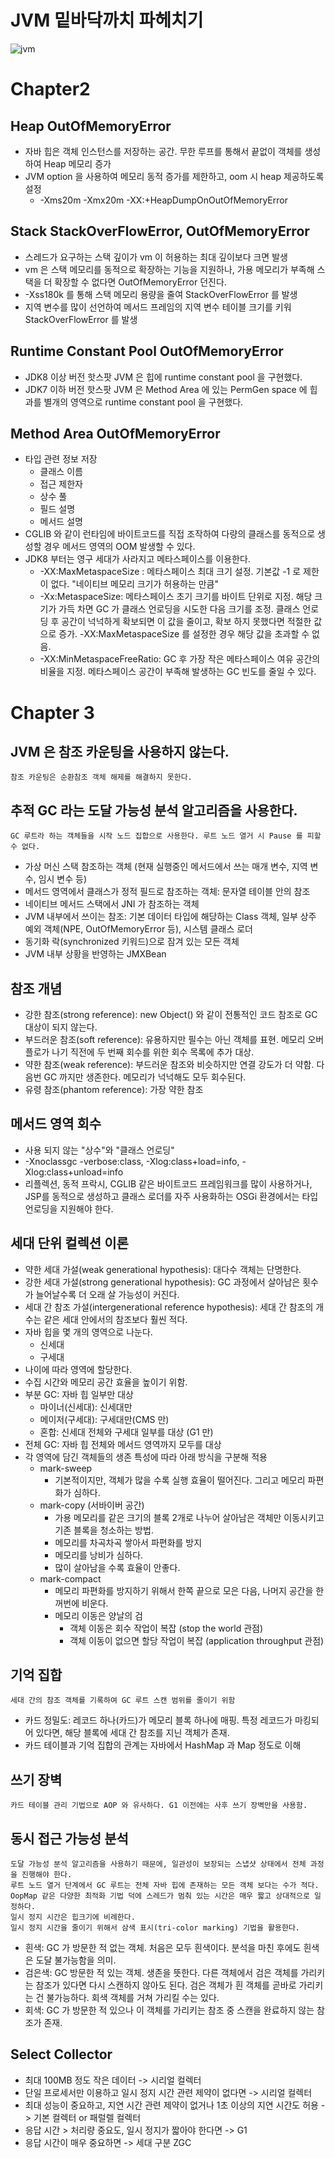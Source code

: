 # JVM 밑바닥까치 파헤치기
<img src="https://www.boardinfinity.com/blog/content/images/2022/11/Your-paragraph-text--57-.jpg" alt="jvm">

# Chapter2
## Heap OutOfMemoryError
  - 자바 힙은 객체 인스턴스를 저장하는 공간. 무한 루프를 통해서 끝없이 객체를 생성하여 Heap 메모리 증가 
  - JVM option 을 사용하여 메모리 동적 증가를 제한하고, oom 시 heap 제공하도록 설정
    - -Xms20m -Xmx20m -XX:+HeapDumpOnOutOfMemoryError

## Stack StackOverFlowError, OutOfMemoryError
  - 스레드가 요구하는 스택 깊이가 vm 이 허용하는 최대 깊이보다 크면 발생
  - vm 은 스택 메모리를 동적으로 확장하는 기능을 지원하나, 가용 메모리가 부족해 스택을 더 확장할 수 없다면 OutOfMemoryError 던진다.
  - -Xss180k 를 통해 스택 메모리 용량을 줄여 StackOverFlowError 를 발생
  - 지역 변수를 많이 선언하여 메서드 프레임의 지역 변수 테이블 크기를 키워 StackOverFlowError 를 발생

## Runtime Constant Pool OutOfMemoryError
- JDK8 이상 버전 핫스팟 JVM 은 힙에 runtime constant pool 을 구현했다.
- JDK7 이하 버전 핫스팟 JVM 은 Method Area 에 있는 PermGen space 에 힙과를 별개의 영역으로 runtime constant pool 을 구현했다.

## Method Area OutOfMemoryError
  - 타입 관련 정보 저장
    - 클래스 이름
    - 접근 제한자
    - 상수 풀
    - 필드 설명
    - 메서드 설명
  - CGLIB 와 같이 런타임에 바이트코드를 직접 조작하여 다량의 클래스를 동적으로 생성할 경우 메서드 영역의 OOM 발생할 수 있다.
  - JDK8 부터는 영구 세대가 사라지고 메타스페이스를 이용한다.
    - -XX:MaxMetaspaceSize : 메타스페이스 최대 크기 설정. 기본값 -1 로 제한이 없다. "네이티브 메모리 크기가 허용하는 만큼"
    - -Xx:MetaspaceSize: 메타스페이스 초기 크기를 바이트 단위로 지정. 해당 크기가 가득 차면 GC 가 클래스 언로딩을 시도한 다음 크기를 조정. 클래스 언로딩 후 공간이 넉넉하게 확보되면 이 값을 줄이고, 확보 하지 못했다면 적절한 값으로 증가. -XX:MaxMetaspaceSize 를 설정한 경우 해당 값을 초과할 수 없음.
    - -XX:MinMetaspaceFreeRatio: GC 후 가장 작은 메타스페이스 여유 공간의 비율을 지정. 메타스페이스 공간이 부족해 발생하는 GC 빈도를 줄일 수 있다.

# Chapter 3
## JVM 은 참조 카운팅을 사용하지 않는다. 
    참조 카운팅은 순환참조 객체 해제를 해결하지 못한다.
## 추적 GC 라는 도달 가능성 분석 알고리즘을 사용한다. 
    GC 루트라 하는 객체들을 시작 노드 집합으로 사용한다. 루트 노드 열거 시 Pause 를 피할 수 없다.
  - 가상 머신 스택 참조하는 객체 (현재 실행중인 메서드에서 쓰는 매개 변수, 지역 변수, 임시 변수 등)
  - 메서드 영역에서 클래스가 정적 필드로 참조하는 객체: 문자열 테이블 안의 참조
  - 네이티브 메서드 스택에서 JNI 가 참조하는 객체
  - JVM 내부에서 쓰이는 참조: 기본 데이터 타입에 해당하는 Class 객체, 일부 상주 예외 객체(NPE, OutOfMemoryError 등), 시스템 클래스 로더
  - 동기화 락(synchronized 키워드)으로 잠겨 있는 모든 객체
  - JVM 내부 상황을 반영하는 JMXBean
## 참조 개념
  - 강한 참조(strong reference): new Object() 와 같이 전통적인 코드 참조로 GC 대상이 되지 않는다.
  - 부드러운 참조(soft reference): 유용하지만 필수는 아닌 객체를 표현. 메모리 오버플로가 나기 직전에 두 번째 회수를 위한 회수 목록에 추가 대상.
  - 약한 참조(weak reference): 부드러운 참조와 비슷하지만 연결 강도가 더 약함. 다음번 GC 까지만 생존한다. 메모리가 넉넉해도 모두 회수된다.
  - 유령 참조(phantom reference): 가장 약한 참조
## 메서드 영역 회수
  - 사용 되지 않는 "상수"와 "클래스 언로딩"
  - -Xnoclassgc -verbose:class, -Xlog:class+load=info, -Xlog:class+unload=info
  - 리플렉션, 동적 프락시, CGLIB 같은 바이트코드 프레임워크를 많이 사용하거나, JSP를 동적으로 생성하고 클래스 로더를 자주 사용화하는 OSGi 환경에서는 타입 언로딩을 지원해야 한다.
## 세대 단위 컬렉션 이론
  - 약한 세대 가설(weak generational hypothesis): 대다수 객체는 단명한다.
  - 강한 세대 가설(strong generational hypothesis): GC 과정에서 살아남은 횟수가 늘어날수록 더 오래 살 가능성이 커진다.
  - 세대 간 참조 가설(intergenerational reference hypothesis): 세대 간 참조의 개수는 같은 세대 안에서의 참조보다 훨씬 적다.
  - 자바 힙을 몇 개의 영역으로 나눈다.
    - 신세대
    - 구세대
  - 나이에 따라 영역에 할당한다.
  - 수집 시간와 메모리 공간 효율을 높이기 위함.
  - 부분 GC: 자바 힙 일부만 대상
    - 마이너(신세대): 신세대만
    - 메이저(구세대): 구세대만(CMS 만)
    - 혼합: 신세대 전체와 구세대 일부를 대상 (G1 만)
  - 전체 GC: 자바 힙 전체와 메서드 영역까지 모두를 대상
  - 각 영역에 담긴 객체들의 생존 특성에 따라 아래 방식을 구분해 적용 
    - mark-sweep
      - 기본적이지만, 객체가 많을 수록 실행 효율이 떨어진다. 그리고 메모리 파편화가 심하다.
    - mark-copy (서바이버 공간)
      - 가용 메모리를 같은 크기의 블록 2개로 나누어 살아남은 객체만 이동시키고 기존 블록을 청소하는 방법.
      - 메모리를 차곡차곡 쌓아서 파편화를 방지
      - 메모리를 낭비가 심하다.
      - 많이 살아남을 수록 효율이 안좋다.
    - mark-compact
      - 메모리 파편화를 방지하기 위해서 한쪽 끝으로 모은 다음, 나머지 공간을 한꺼번에 비운다.
      - 메모리 이동은 양날의 검
        - 객체 이동은 회수 작업이 복잡 (stop the world 관점)
        - 객체 이동이 없으면 할당 작업이 복잡 (application throughput 관점)
## 기억 집합
    세대 간의 참조 객체를 기록하여 GC 루트 스캔 범위를 줄이기 위함
  - 카드 정밀도: 레코드 하나(카드)가 메모리 블록 하나에 매핑. 특정 레코드가 마킹되어 있다면, 해당 블록에 세대 간 참조를 지닌 객체가 존재.
  - 카드 테이블과 기억 집합의 관계는 자바에서 HashMap 과 Map 정도로 이해
## 쓰기 장벽
    카드 테이블 관리 기법으로 AOP 와 유사하다. G1 이전에는 사후 쓰기 장벽만을 사용함.
## 동시 접근 가능성 분석
    도달 가능성 분석 알고리즘을 사용하기 때문에, 일관성이 보장되는 스냅샷 상태에서 전체 과정을 진행해야 한다.
    루트 노드 열거 단계에서 GC 루트는 전체 자바 힙에 존재하는 모든 객체 보다는 수가 적다.
    OopMap 같은 다양한 최적화 기법 덕에 스레드가 멈춰 있는 시간은 매우 짧고 상대적으로 일정하다.
    일시 정지 시간은 힙크기에 비례한다.
    일시 정지 시간을 줄이기 위해서 삼색 표시(tri-color marking) 기법을 활용한다.
- 흰색: GC 가 방문한 적 없는 객체. 처음은 모두 흰색이다. 분석을 마친 후에도 흰색은 도달 불가능함을 의미.
- 검은색: GC 방문한 적 있는 객체. 생존을 뜻한다. 다른 객체에서 검은 객체를 가리키는 참조가 있다면 다시 스캔하지 않아도 된다. 검은 객체가 흰 객체를 곧바로 가리키는 건 불가능하다. 회색 객체를 거쳐 가리킬 수는 있다.
- 회색: GC 가 방문한 적 있으나 이 객체를 가리키는 참조 중 스캔을 완료하지 않는 참조가 존재.

## Select Collector
- 최대 100MB 정도 작은 데이터 -> 시리얼 컬렉터
- 단일 프로세서만 이용하고 일시 정지 시간 관련 제약이 없다면 -> 시리얼 컬렉터
- 최대 성능이 중요하고, 지연 시간 관련 제약이 없거나 1초 이상의 지연 시간도 허용 -> 기본 컬렉터 or 패럴렐 컬렉터
- 응답 시간 > 처리량 중요도, 일시 정지가 짧아야 한다면 -> G1
- 응답 시간이 매우 중요하면 -> 세대 구분 ZGC
